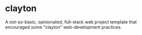 # clayton
A not-so-basic, opinionated, full-stack web project template that encouraged some "clayton" web-development practices.

